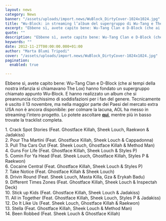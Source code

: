 ```yaml
---
layout: news
category: News
banner: "/assets/uploads/import.news/WuBlock_DirtyCover-1024x1024.jpg"
title: "Wu-Block: in streaming l’album del supergruppo di Wu-Tang e The Lox"
excerpt: "Ebbene sì, avete capito bene: Wu-Tang Clan e D-Block (che ai tempi della nostra infanzia si chiamavano The Lox) hanno fondato un supergruppo chiamato appunto Wu-Block. E hanno realizzato un album che si preannuncia ricchissimo di soddisfazioni per i fan del genere. Tecnicamente è uscito il 13 novembre, ma nella maggior parte dei Paesi del mercato [&hellip"
quote: ""
description: "Ebbene sì, avete capito bene: Wu-Tang Clan e D-Block (che ai tempi della nostra infanzia si chiamavano The Lox) hanno fondato un supergruppo chiamato appunto Wu-Block. E hanno realizzato un album che si preannuncia ricchissimo di soddisfazioni per i fan del genere. Tecnicamente è uscito il 13 novembre, ma nella maggior parte dei Paesi del mercato [&hellip"
keywords: ""
date: 2012-11-27T00:00:00.000+01:00
author: "Marta Blumi Tripodi"
cover: "/assets/uploads/import.news/WuBlock_DirtyCover-1024x1024.jpg"
pagination:
  enabled: true

---
```


Ebbene sì, avete capito bene: Wu-Tang Clan e D-Block (che ai tempi della nostra infanzia si chiamavano The Lox) hanno fondato un supergruppo chiamato appunto Wu-Block. E hanno realizzato un album che si preannuncia ricchissimo di soddisfazioni per i fan del genere. Tecnicamente è uscito il 13 novembre, ma nella maggior parte dei Paesi del mercato extra USA non è ancora disponibile: per colmare la lacuna, AOL ha messo in streaming l’intero progetto. Lo potete ascoltare [**qui**](http://music.aol.com/new-releases-full-cds#/3 "http://music.aol.com/new-releases-full-cds#/3"), mentre più in basso trovate la tracklist completa.

1\. Crack Spot Stories (Feat. Ghostface Killah, Sheek Louch, Raekwon & Jadakiss)  
2\. Pour Tha Martini (Feat. Ghostface Killah, Sheek Louch & Cappadonna)  
3\. Pull Tha Cars Out (Feat. Sheek Louch, Ghostface Killah & Method Man)  
4\. Guns For Life (Feat. Ghostface Killah, Sheek Louch & Styles P)  
5\. Comin For Ya Head (Feat. Sheek Louch, Ghostface Killah, Styles P & Raekwon)  
6\. Cocaine Central (Feat. Ghostface Killah, Sheek Louch & Styles P)  
7\. Take Notice (Feat. Ghostface Killah & Sheek Louch)  
8\. Drivin Round (Feat. Sheek Louch, Masta Killa, Gza & Erykah Badu)  
9\. Different Times Zones (Feat. Ghostface Killah, Sheek Louch & Inspectah Deck)  
10\. Stick up Kids (Feat. Ghostface Killah, Sheek Louch & Jadakiss)  
11\. All in Together (Feat. Ghostface Killah, Sheek Louch, Styles P & Jadakiss)  
12\. Do It Like Us (Feat. Sheek Louch, Ghostface Killah & Raekwon)  
13\. Stella (Feat. Ghostface Killah, Sheek Louch & Method Man)  
14\. Been Robbed (Feat. Sheek Louch & Ghostface Killah)